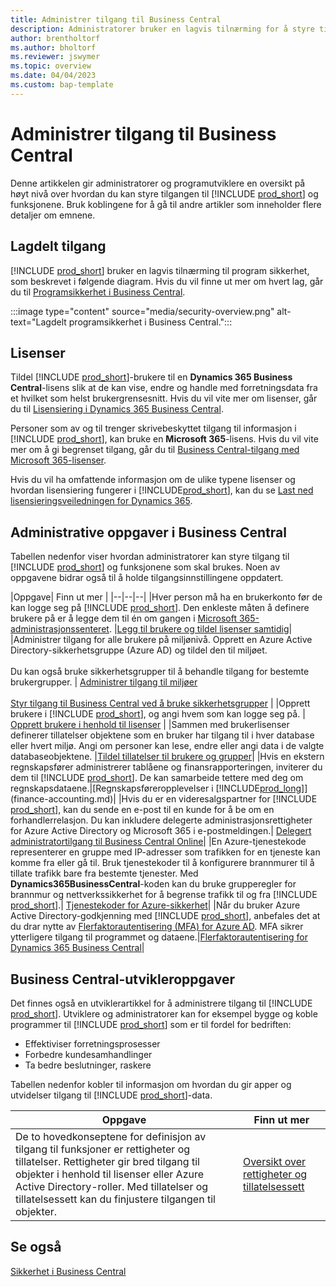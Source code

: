 ```yaml
---
title: Administrer tilgang til Business Central
description: Administratorer bruker en lagvis tilnærming for å styre tilgang til Business Central og tilhørende funksjoner.
author: brentholtorf
ms.author: bholtorf
ms.reviewer: jswymer
ms.topic: overview
ms.date: 04/04/2023
ms.custom: bap-template
---
```


# <a name="manage-access-to-business-central"></a><a name="manage-access-to-business-central"></a><a name="manage-access-to-business-central"></a>Administrer tilgang til Business Central

Denne artikkelen gir administratorer og programutviklere en oversikt på høyt nivå over hvordan du kan styre tilgangen til [!INCLUDE [prod_short](includes/prod_short.md)] og funksjonene. Bruk koblingene for å gå til andre artikler som inneholder flere detaljer om emnene.

## <a name="layered-access"></a><a name="layered-access"></a><a name="layered-access"></a>Lagdelt tilgang

[!INCLUDE [prod_short](includes/prod_short.md)] bruker en lagvis tilnærming til program sikkerhet, som beskrevet i følgende diagram. Hvis du vil finne ut mer om hvert lag, går du til [Programsikkerhet i Business Central](/dynamics365/business-central/dev-itpro/security/security-application).

:::image type="content" source="media/security-overview.png" alt-text="Lagdelt programsikkerhet i Business Central.":::

## <a name="licenses"></a><a name="licenses"></a><a name="licenses"></a>Lisenser

Tildel [!INCLUDE [prod_short](includes/prod_short.md)]-brukere til en **Dynamics 365 Business Central**-lisens slik at de kan vise, endre og handle med forretningsdata fra et hvilket som helst brukergrensesnitt. Hvis du vil vite mer om lisenser, går du til [Lisensiering i Dynamics 365 Business Central](/dynamics365/business-central/dev-itpro/deployment/licensing).

Personer som av og til trenger skrivebeskyttet tilgang til informasjon i [!INCLUDE [prod_short](includes/prod_short.md)], kan bruke en **Microsoft 365**-lisens. Hvis du vil vite mer om å gi begrenset tilgang, går du til [Business Central-tilgang med Microsoft 365-lisenser](admin-access-with-m365-license.md).

Hvis du vil ha omfattende informasjon om de ulike typene lisenser og hvordan lisensiering fungerer i [!INCLUDE[prod_short](includes/prod_short.md)], kan du se [Last ned lisensieringsveiledningen for Dynamics 365](https://go.microsoft.com/fwlink/?LinkId=866544).

## <a name="business-central-administrator-tasks"></a><a name="business-central-administrator-tasks"></a><a name="business-central-administrator-tasks"></a>Administrative oppgaver i Business Central

Tabellen nedenfor viser hvordan administratorer kan styre tilgang til [!INCLUDE [prod_short](includes/prod_short.md)] og funksjonene som skal brukes. Noen av oppgavene bidrar også til å holde tilgangsinnstillingene oppdatert.

|Oppgave| Finn ut mer |
|--|--|--|
|Hver person må ha en brukerkonto før de kan logge seg på [!INCLUDE [prod_short](includes/prod_short.md)]. Den enkleste måten å definere brukere på er å legge dem til én om gangen i [Microsoft 365-administrasjonssenteret](https://go.microsoft.com/fwlink/p/?linkid=2024339). |[Legg til brukere og tildel lisenser samtidig](/microsoft-365/admin/add-users/add-users)|
|Administrer tilgang for alle brukere på miljønivå. Opprett en Azure Active Directory-sikkerhetsgruppe (Azure AD) og tildel den til miljøet.<br><br> Du kan også bruke sikkerhetsgrupper til å behandle tilgang for bestemte brukergrupper. | [Administrer tilgang til miljøer](/dynamics365/business-central/dev-itpro/administration/tenant-admin-center-manage-access)<br><br>[Styr tilgang til Business Central ved å bruke sikkerhetsgrupper](ui-security-groups.md) |
|Opprett brukere i [!INCLUDE [prod_short](includes/prod_short.md)], og angi hvem som kan logge seg på. | [Opprett brukere i henhold til lisenser](ui-how-users-permissions.md) |
|Sammen med brukerlisenser definerer tillatelser objektene som en bruker har tilgang til i hver database eller hvert miljø. Angi om personer kan lese, endre eller angi data i de valgte databaseobjektene. |[Tildel tillatelser til brukere og grupper](ui-define-granular-permissions.md)|
|Hvis en ekstern regnskapsfører administrerer tablåene og finansrapporteringen, inviterer du dem til [!INCLUDE [prod_short](includes/prod_short.md)]. De kan samarbeide tettere med deg om regnskapsdataene.|[Regnskapsføreropplevelser i [!INCLUDE[prod_long](includes/prod_long.md)]](finance-accounting.md)|
|Hvis du er en videresalgspartner for [!INCLUDE [prod_short](includes/prod_short.md)], kan du sende en e-post til en kunde for å be om en forhandlerrelasjon. Du kan inkludere delegerte administrasjonsrettigheter for Azure Active Directory og Microsoft 365 i e-postmeldingen.| [Delegert administratortilgang til Business Central Online](/dynamics365/business-central/dev-itpro/administration/delegated-admin)|
|En Azure-tjenestekode representerer en gruppe med IP-adresser som trafikken for en tjeneste kan komme fra eller gå til. Bruk tjenestekoder til å konfigurere brannmurer til å tillate trafikk bare fra bestemte tjenester. Med **Dynamics365BusinessCentral**-koden kan du bruke grupperegler for brannmur og nettverkssikkerhet for å begrense trafikk til og fra [!INCLUDE [prod_short](includes/prod_short.md)].| [Tjenestekoder for Azure-sikkerhet](/dynamics365/business-central/dev-itpro/security/security-service-tags)|
|Når du bruker Azure Active Directory-godkjenning med [!INCLUDE [prod_short](includes/prod_short.md)], anbefales det at du drar nytte av [Flerfaktorautentisering (MFA) for Azure AD](/azure/active-directory/authentication/concept-mfa-howitworks). MFA sikrer ytterligere tilgang til programmet og dataene.|[Flerfaktorautentisering for Dynamics 365 Business Central](/dynamics365/business-central/dev-itpro/security/multifactor-authentication)|

## <a name="business-central-developer-tasks"></a><a name="business-central-developer-tasks"></a><a name="business-central-developer-tasks"></a>Business Central-utvikleroppgaver

Det finnes også en utviklerartikkel for å administrere tilgang til [!INCLUDE [prod_short](includes/prod_short.md)]. Utviklere og administratorer kan for eksempel bygge og koble programmer til [!INCLUDE [prod_short](includes/prod_short.md)] som er til fordel for bedriften:  

* Effektiviser forretningsprosesser
* Forbedre kundesamhandlinger
* Ta bedre beslutninger, raskere

Tabellen nedenfor kobler til informasjon om hvordan du gir apper og utvidelser tilgang til [!INCLUDE [prod_short](includes/prod_short.md)]-data.

| Oppgave | Finn ut mer |
|--|--|
|De to hovedkonseptene for definisjon av tilgang til funksjoner er rettigheter og tillatelser. Rettigheter gir bred tilgang til objekter i henhold til lisenser eller Azure Active Directory-roller. Med tillatelser og tillatelsessett kan du finjustere tilgangen til objekter. |[Oversikt over rettigheter og tillatelsessett](/dynamics365/business-central/dev-itpro/developer/devenv-entitlements-and-permissionsets-overview)|

## <a name="see-also"></a><a name="see-also"></a><a name="see-also"></a>Se også

[Sikkerhet i Business Central](/dynamics365/business-central/dev-itpro/security/security-and-protection)
